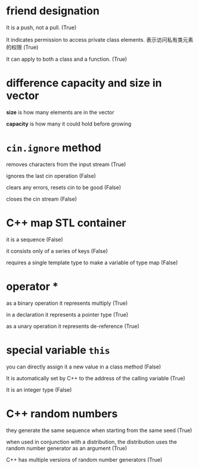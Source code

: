 # friend designation

It is a push, not a pull. (True)

It indicates permission to access private class elements. 表示访问私有类元素的权限 (True)

It can apply to both a class and a function. (True)

# difference capacity and size in vector

**size** is how many elements are in the vector

**capacity** is how many it could hold before growing

# `cin.ignore` method

removes characters from the input stream (True)

ignores the last cin operation (False)

clears any errors, resets cin to be good (False)

closes the cin stream (False)

# C++ map STL container

it is a sequence (False)

it consists only of a series of keys (False)

requires a single template type to make a variable of type map (False)

# operator *

as a binary operation it represents multiply (True)

in a declaration it represents a pointer type (True)

as a unary operation it represents de-reference (True)

# special variable `this`

you can directly assign it a new value in a class method (False)

It is automatically set by C++ to the address of the calling variable (True)

It is an integer type (False)

# C++ random numbers

they generate the same sequence when starting from the same seed (True)

when used in conjunction with a distribution, the distribution uses the random number generator as an argument (True)

C++ has multiple versions of random number generators (True)
